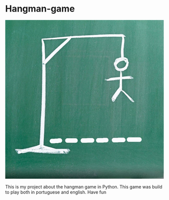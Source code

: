 # Hangman-game

<img src="./Arquivos/jogo-forca.jpg">

This is my project about the hangman game in Python. This game was build to play both in portuguese and
english. Have fun
